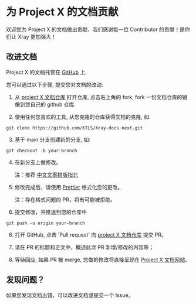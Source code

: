 # 为 Project X 的文档贡献

欢迎您为 Project X 的文档做出贡献，我们感谢每一位 Contributor 的贡献！是你们让 Xray 更加强大！

## 改进文档

Project X 的文档托管在 [GitHub](https://github.com/XTLS/Xray-docs-next) 上.

您可以通过以下步骤, 提交您对文档的改动:

1. 从 [project X 文档仓库](https://github.com/XTLS/Xray-docs-next) 打开仓库, 点击右上角的 fork, fork 一份文档仓库的镜像到您自己的 github 仓库.

2. 使用任何您喜欢的工具, 从您克隆的仓库获得文档的克隆, 如:

```
git clone https://github.com/XTLS/Xray-docs-next.git
```

3. 基于 main 分支创建新的分支, 如:

```
git checkout -b your-branch
```

4. 在新分支上做修改。

   注：推荐 [中文文案排版指北](https://github.com/sparanoid/chinese-copywriting-guidelines)

5. 修改完成后，请使用 [Prettier](https://prettier.io/docs/en/install.html) 格式化您的更改。

   注：存在格式问题的 PR，将有可能被拒绝。

6. 提交修改，并推送到您的仓库中

```
git push -u origin your-branch
```

6. 打开 GitHub, 点击 'Pull request' 向 [project X 文档仓库](https://github.com/XTLS/Xray-docs-next) 提交 PR。

7. 请在 PR 的标题和正文中，概述此次 PR 新增/修改的内容等；

8. 等待回应, 如果 PR 被 merge, 您做的修改将直接呈现在 [Project X 文档网站](https://xtls.github.io)。

## 发现问题？

如果您发现文档出错，可以改进文档或提交一个 Issue。
